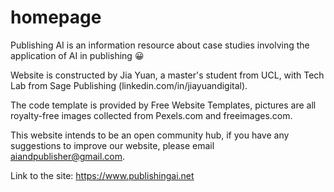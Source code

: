# homepage
Publishing AI is an information resource about case studies involving the application of AI in publishing :grinning:

Website is constructed by Jia Yuan, a master's student from UCL, with Tech Lab from Sage Publishing (linkedin.com/in/jiayuandigital).

The code template is provided by Free Website Templates, pictures are all royalty-free images collected from Pexels.com and freeimages.com.

This website intends to be an open community hub, if you have any suggestions to improve our website, please email aiandpublisher@gmail.com. 

Link to the site: https://www.publishingai.net
